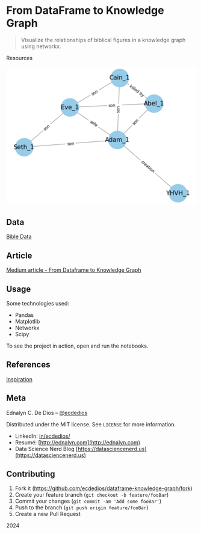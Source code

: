 # From DataFrame to Knowledge Graph

> Visualize the relationships of biblical figures in a knowledge graph using networkx.

Resources

![Shortest Path](https://github.com/ecdedios/dataframe-knowledge-graph/blob/main/images/shortest-path.png)

## Data

[Bible Data](https://www.kaggle.com/datasets/bradystephenson/bibledata?resource=download&select=BibleData-PersonRelationship.csv)

## Article

[Medium article - From Dataframe to Knowledge Graph](https://medium.com/data-science-nerd/from-dataframe-to-knowledge-graph-d3cd65b18b15)  

## Usage

Some technologies used:

- Pandas
- Matplotlib
- Networkx
- Scipy

To see the project in action, open and run the notebooks.

## References

[Inspiration](https://neo4j.com/developer-blog/mahabharata-epic-graph-database-1/)

## Meta

Ednalyn C. De Dios – [@ecdedios](https://github.com/ecdedios)

Distributed under the MIT license. See `LICENSE` for more information.

- LinkedIn: [in/ecdedios/](https://www.linkedin.com/in/ecdedios/)
- Resumé: [http://ednalyn.com](http://ednalyn.com)
- Data Science Nerd Blog [https://datasciencenerd.us](https://datasciencenerd.us)

## Contributing

1. Fork it (<https://github.com/ecdedios/dataframe-knowledge-graph/fork>)
2. Create your feature branch (`git checkout -b feature/fooBar`)
3. Commit your changes (`git commit -am 'Add some fooBar'`)
4. Push to the branch (`git push origin feature/fooBar`)
5. Create a new Pull Request

2024

